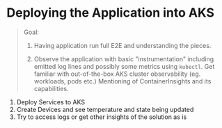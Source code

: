 # Deploying the Application into AKS

> Goal:
>
> 1. Having application run full E2E and understanding the pieces.
>
> 2. Observe the application with basic "instrumentation" including emitted log lines and possibly some metrics using `kubectl`. Get familiar with out-of-the-box AKS cluster observability (eg. workloads, pods etc.) Mentioning of ContainerInsights and its capabilities.

1. Deploy Services to AKS
2. Create Devices and see temperature and state being updated
3. Try to access logs or get other insights of the solution as is
